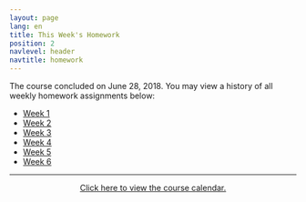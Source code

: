 ```yaml
---
layout: page
lang: en
title: This Week's Homework
position: 2
navlevel: header
navtitle: homework
---
```

The course concluded on June 28, 2018. You may view a history of all weekly homework assignments below:
* [Week 1](./homeworks/w1)
* [Week 2](./homeworks/w2)
* [Week 3](./homeworks/w3)
* [Week 4](./homeworks/w4)
* [Week 5](./homeworks/w5)
* [Week 6](./homeworks/w6)

***

<center><a href='https://docs.google.com/spreadsheets/d/1VG1K4f6eRtQaxqVSOX7DTNqgoiA7TVCsjpQANqhlb4s/edit?usp=sharing' target="_blank">Click here to view the course calendar.</a></center>
